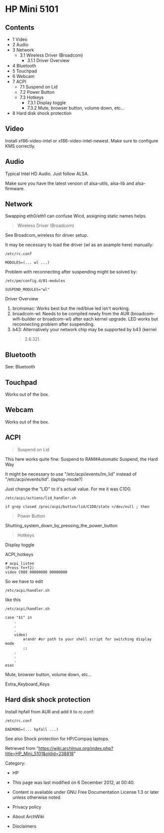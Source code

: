 HP Mini 5101
============

Contents
--------

-   1 Video
-   2 Audio
-   3 Network
    -   3.1 Wireless Driver (Broadcom)
        -   3.1.1 Driver Overview
-   4 Bluetooth
-   5 Touchpad
-   6 Webcam
-   7 ACPI
    -   7.1 Suspend on Lid
    -   7.2 Power Button
    -   7.3 Hotkeys
        -   7.3.1 Display toggle
        -   7.3.2 Mute, browser button, volume down, etc...
-   8 Hard disk shock protection

Video
-----

Install xf86-video-intel or xf86-video-intel-newest. Make sure to
configure KMS correctly.

Audio
-----

Typical Intel HD Audio. Just follow ALSA.

Make sure you have the latest version of alsa-utils, alsa-lib and
alsa-firmware.

Network
-------

Swapping eth0/eth1 can confuse Wicd, assigning static names helps.

> Wireless Driver (Broadcom)

See Broadcom_wireless for driver setup.

It may be necessary to load the driver (wl as an axample here) manually:

    /etc/rc.conf 

    MODULES=(... wl ...)

Problem with reconnecting after suspending might be solved by:

    /etc/pm/config.d/01-modules 

    SUSPEND_MODULES="wl"

Driver Overview

1.  brcmsmac: Works best but the red/blue led isn't working.
2.  broadcom-wl: Needs to be compiled newly from the AUR
    (broadcom-wifi-builder or broadcom-wl) after each kernel upgrade.
    LED works but reconnecting problem after suspending.
3.  b43: Alternatively your network chip may be supported by b43 (kernel
    > 2.6.32).

Bluetooth
---------

See: Bluetooth

Touchpad
--------

Works out of the box.

Webcam
------

Works out of the box.

ACPI
----

> Suspend on Lid

This here works quite fine: Suspend to RAM#Automatic Suspend, the Hard
Way

It might be necessary to use "/etc/acpi/events/lm_lid" instead of
"/etc/acpi/events/lid". (laptop-mode?)

Just change the "LID" to it's actual value. For me it was C1D0.

    /etc/acpi/actions/lid_handler.sh

    if grep closed /proc/acpi/button/lid/C1D0/state >/dev/null ; then 

> Power Button

Shutting_system_down_by_pressing_the_power_button

> Hotkeys

Display toggle

ACPI_hotkeys

    # acpi_listen
    (Press fn+f2)
    video C088 00000080 00000000

So we have to edit

    /etc/acpi/handler.sh

like this

    /etc/acpi/handler.sh 

    case "$1" in
        .
        .
        .
        video)
            arandr #or path to your shell script for switching display mode
            ;;
        .
        .
        .
    esac

Mute, browser button, volume down, etc...

Extra_Keyboard_Keys

Hard disk shock protection
--------------------------

Install hpfall from AUR and add it to rc.conf:

    /etc/rc.conf 

    DAEMONS=(... hpfall ...)

See also Shock protection for HP/Compaq laptops.

Retrieved from
"https://wiki.archlinux.org/index.php?title=HP_Mini_5101&oldid=238818"

Category:

-   HP

-   This page was last modified on 6 December 2012, at 00:40.
-   Content is available under GNU Free Documentation License 1.3 or
    later unless otherwise noted.
-   Privacy policy
-   About ArchWiki
-   Disclaimers

